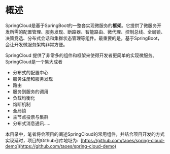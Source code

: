 # 概述

SpringCloud是基于SpringBoot的一整套实现微服务的**框架**。它提供了微服务开发所需的配置管理、服务发现、断路器、智能路由、微代理、控制总线、全局锁、决策竞选、分布式会话和集群状态管理等组件。最重要的是，基于SpringBoot，会让开发微服务架构非常方便。


SpringCloud 提供了非常多的组件和框架来使得开发者更简单的实现微服务。SpringCloud是一个集大成者


- 分布式的配置中心
- 服务注册和服务发现
- 路由
- 服务到服务的调用
- 负载均衡化
- 熔断机制
- 全局锁
- 主节点投票与集群
- 分布式消息通讯.....



本目录中，笔者将会项目的阐述SpringCloud的常用组件，并结合项目开发的方式实现延时，项目的Github仓库地址为:  [https://github.com/taoes/spring-cloud-demo](https://github.com/taoes/spring-cloud-demo)




